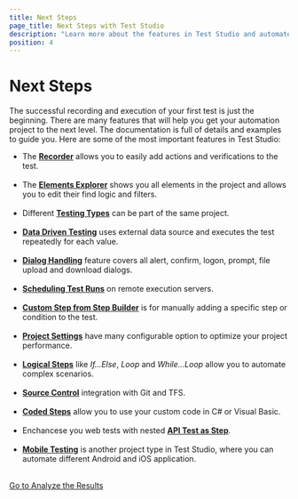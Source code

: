 ```yaml
---
title: Next Steps  
page_title: Next Steps with Test Studio
description: "Learn more about the features in Test Studio and automate your tests."
position: 4
---
```

# Next Steps #

The successful recording and execution of your first test is just the beginning. There are many features that will help you get your automation project to the next level. The documentation is full of details and examples to guide you. Here are some of the most important features in Test Studio:

* The [**Recorder**](/features/recorder/overview) allows you to easily add actions and verifications to the test.
<br/><br/>
* The [**Elements Explorer**](/features/elements-explorer/overview) shows you all elements in the project and allows you to edit their find logic and filters.
<br/><br/>
* Different [**Testing Types**](/features/testing-types) can be part of the same project.
<br/><br/>
* [**Data Driven Testing**](/features/data-driven-testing/overview) uses external data source and executes the test repeatedly for each value.
<br/><br/>
* [**Dialog Handling**](/features/dialogs-and-popups/dialogs) feature covers all alert, confirm, logon, prompt, file upload and download dialogs.
<br/><br/>
* [**Scheduling Test Runs**](/features/scheduling-test-runs/overview) on remote execution servers.
<br/><br/>
* [**Custom Step from Step Builder**](/features/custom-steps/overview) is for manually adding a specific step or condition to the test.
<br/><br/>
* [**Project Settings**](/features/project-settings/overview) have many configurable option to optimize your project performance.
<br/><br/>
* [**Logical Steps**](/features/logical-steps/if-else) like *If...Else*, *Loop* and *While...Loop* allow you to automate complex scenarios.
<br/><br/>
* [**Source Control**](/features/source-control/checkin-guidelines) integration with Git and TFS.
<br/><br/>
* [**Coded Steps**](/features/coded-steps/coded-step) allow you to use your custom code in C# or Visual Basic.
<br/><br/>
* Enchancese you web tests with nested [**API Test as Step**](/features/execute-apitest/add-api-test-as-step).
<br/><br/>
* [**Mobile Testing**](/test-studio-mobile/overview) is another project type in Test Studio, where you can automate different Android and iOS application.
<br/><br/>
<div><a href="/getting-started/analyze-the-results">Go to Analyze the Results</a></div>